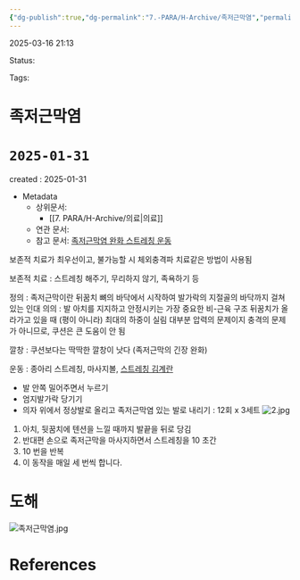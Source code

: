 ```yaml
---
{"dg-publish":true,"dg-permalink":"7.-PARA/H-Archive/족저근막염","permalink":"/7.-PARA/H-Archive/족저근막염/"}
---
```



2025-03-16 21:13

Status: 

Tags: 

# 족저근막염
# `2025-01-31`
created : 2025-01-31

- Metadata
	- 상위문서: 
		- [[7. PARA/H-Archive/의료\|의료]] 
	- 연관 문서: 
	- 참고 문서: 
[족저근막염 완화 스트레칭 운동](http://www.hocorp.co.kr/%EC%A1%B1%EC%A0%80%EA%B7%BC%EB%A7%89%EC%97%BC%EC%9D%98-%EC%99%84%ED%99%94%EB%A5%BC-%EC%9C%84%ED%95%9C-%EC%B5%9C%EC%84%A0%EC%9D%98-%EC%8A%A4%ED%8A%B8%EB%A0%88%EC%B9%AD%EA%B3%BC-%EC%9A%B4%EB%8F%99/) 

보존적 치료가 최우선이고, 불가능할 시 체외충격파 치료같은 방법이 사용됨

보존적 치료 : 스트레칭 해주기, 무리하지 않기, 족욕하기 등

정의 : 족저근막이란 뒤꿈치 뼈의 바닥에서 시작하여 발가락의 지절골의 바닥까지 걸쳐있는 인대
의의 : 발 아치를 지지하고 안정시키는 가장 중요한 비-근육 구조
뒤꿈치가 올라가고 있을 때 (평이 아니라) 최대의 하중이 실림
대부분 압력의 문제이지 충격의 문제가 아니므로, 쿠션은 큰 도움이 안 됨

깔창 : 쿠션보다는 딱딱한 깔창이 낫다 (족저근막의 긴장 완화)

운동 : 종아리 스트레칭, 마사지볼, [스트레칭 김계란](https://www.youtube.com/watch?v=1yJwleqY73s&embeds_referring_euri=https%3A%2F%2Fnamu.wiki%2F&source_ve_path=MjM4NTE) 
- 발 안쪽 밀어주면서 누르기
- 엄지발가락 당기기
- 의자 위에서 정상발로 올리고 족저근막염 있는 발로 내리기 : 12회 x 3세트
![2.jpg](/img/user/Attachments/2.jpg)
1. 아치, 뒷꿈치에 텐션을 느낄 때까지 발끝을 뒤로 당김
2. 반대편 손으로 족저근막을 마사지하면서 스트레칭을 10 초간
3. 10 번을 반복
4. 이 동작을 매일 세 번씩 합니다.


# 도해
![족저근막염.jpg](/img/user/Attachments/%EC%A1%B1%EC%A0%80%EA%B7%BC%EB%A7%89%EC%97%BC.jpg)

# References
